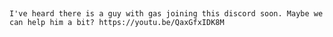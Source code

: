​

    I've heard there is a guy with gas joining this discord soon. Maybe we can help him a bit? https://youtu.be/QaxGfxIDK8M
